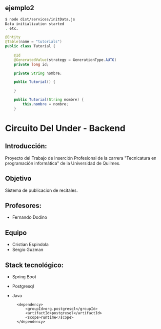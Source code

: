 ## ejemplo2

```bash
$ node dist/services/initData.js
Data initialization started
. etc.
```

````java
@Entity
@Table(name = "tutorials")
public class Tutorial {
	
	@Id
	@GeneratedValue(strategy = GenerationType.AUTO)
	private long id;

	private String nombre;

	public Tutorial() {

	}

	public Tutorial(String nombre) {
		this.nombre = nombre;
	}
````

# Circuito Del Under - Backend

## Introducción:

Proyecto del Trabajo de Inserción Profesional de la carrera "Tecnicatura en programación informática" de la Universidad de Quilmes.

## Objetivo

Sistema de publicacion de recitales.

## Profesores:

* Fernando Dodino

## Equipo

+ Cristian Espindola
+ Sergio Guzman

## Stack tecnológico:
+ Spring Boot
+ Postgresql
+ Java

		
		<dependency>
    		<groupId>org.postgresql</groupId>
    		<artifactId>postgresql</artifactId>
    		<scope>runtime</scope>
		</dependency>
		